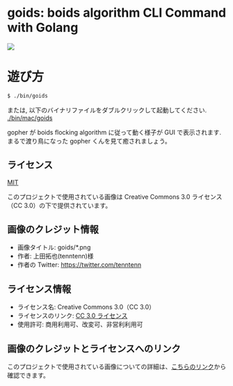 # goids: boids algorithm CLI Command with Golang

![](goids.gif)

# 遊び方

```zsh
$ ./bin/goids
```

または, 以下のバイナリファイルをダブルクリックして起動してください.
[./bin/mac/goids](./bin/goids)

gopher が boids flocking algorithm に従って動く様子が GUI で表示されます.  
まるで渡り鳥になった gopher くんを見て癒されましょう。

## ライセンス

[MIT](LICENSE)

このプロジェクトで使用されている画像は Creative Commons 3.0 ライセンス（CC 3.0）の下で提供されています。

## 画像のクレジット情報

- 画像タイトル: goids/\*.png
- 作者: 上田拓也(tenntenn)様
- 作者の Twitter: https://twitter.com/tenntenn

## ライセンス情報

- ライセンス名: Creative Commons 3.0（CC 3.0）
- ライセンスのリンク: [CC 3.0 ライセンス](https://creativecommons.org/licenses/by/3.0/)
- 使用許可: 商用利用可、改変可、非営利利用可

## 画像のクレジットとライセンスへのリンク

このプロジェクトで使用されている画像についての詳細は、[こちらのリンク](https://github.com/golang-samples/gopher-vector)から確認できます。
